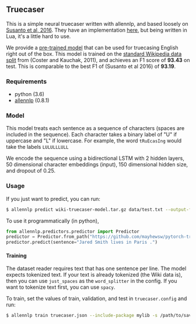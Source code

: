 ## Truecaser

This is a simple neural truecaser written with allennlp, and based loosely on [Susanto et al, 2016](https://aclweb.org/anthology/D16-1225). They have an
implementation [here](https://gitlab.com/raymondhs/char-rnn-truecase), but being written in Lua, it's a little hard to use.

We provide a [pre-trained model](https://github.com/mayhewsw/pytorch-truecaser/releases/tag/v1.0) that can be used for truecasing English right out of the box. This model is trained on the [standard Wikipedia data split](http://www.cs.pomona.edu/~dkauchak/simplification/data.v1/data.v1.split.tar.gz) from (Coster and Kauchak, 2011), and achieves an F1 score of **93.43** on test. This is comparable to the best F1 of (Susanto et al 2016) of **93.19**.

### Requirements

* python (3.6)
* [allennlp](https://github.com/allenai/allennlp/) (0.8.1)

### Model
This model treats each sentence as a sequence of characters (spaces are included in the sequence). Each character takes a binary label
of "U" if uppercase and "L" if lowercase. For example, the word `tRuEcasIng` would take the labels `LULULLLULL`

We encode the sequence using a bidirectional LSTM with 2 hidden layers, 50 dimensional character embeddings (input), 150 dimensional hidden size, and
dropout of 0.25.


### Usage

If you just want to predict, you can run:
```bash
$ allennlp predict wiki-truecaser-model.tar.gz data/test.txt --output-file test-out.txt --include-package mylib --use-dataset-reader --silent
```

To use it programmatically (in python),

```python
from allennlp.predictors.predictor import Predictor
predictor = Predictor.from_path("https://github.com/mayhewsw/pytorch-truecaser/releases/download/v1.0/wiki-truecaser-model.tar.gz")
predictor.predict(sentence="Jared Smith lives in Paris .")
```


#### Training
The dataset reader requires text that has one sentence per line. The model expects tokenized text. If your text is already tokenized
(the Wiki data is), then you can use `just_spaces` as the `word_splitter` in the config. If you want to tokenize text first,
you can use `spacy`.

To train, set the values of train, validation, and test in `truecaser.config` and run:
```bash
$ allennlp train truecaser.json --include-package mylib -s /path/to/save/model/
```
